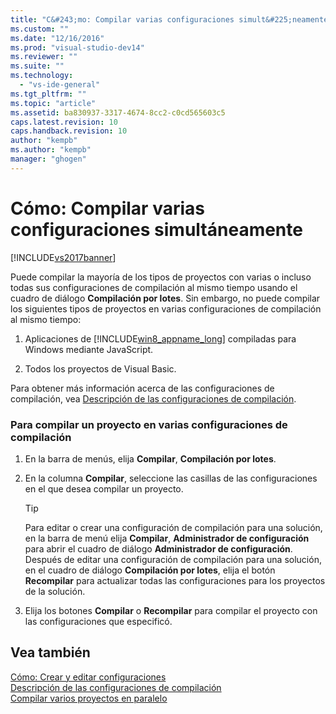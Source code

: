 ```yaml
---
title: "C&#243;mo: Compilar varias configuraciones simult&#225;neamente | Microsoft Docs"
ms.custom: ""
ms.date: "12/16/2016"
ms.prod: "visual-studio-dev14"
ms.reviewer: ""
ms.suite: ""
ms.technology: 
  - "vs-ide-general"
ms.tgt_pltfrm: ""
ms.topic: "article"
ms.assetid: ba830937-3317-4674-8cc2-c0cd565603c5
caps.latest.revision: 10
caps.handback.revision: 10
author: "kempb"
ms.author: "kempb"
manager: "ghogen"
---
```

# C&#243;mo: Compilar varias configuraciones simult&#225;neamente
[!INCLUDE[vs2017banner](../code-quality/includes/vs2017banner.md)]

Puede compilar la mayoría de los tipos de proyectos con varias o incluso todas sus configuraciones de compilación al mismo tiempo usando el cuadro de diálogo **Compilación por lotes**.   Sin embargo, no puede compilar los siguientes tipos de proyectos en varias configuraciones de compilación al mismo tiempo:  
  
1.  Aplicaciones de [!INCLUDE[win8_appname_long](../debugger/includes/win8_appname_long_md.md)] compiladas para Windows mediante JavaScript.  
  
2.  Todos los proyectos de Visual Basic.  
  
 Para obtener más información acerca de las configuraciones de compilación, vea [Descripción de las configuraciones de compilación](../ide/understanding-build-configurations.md).  
  
### Para compilar un proyecto en varias configuraciones de compilación  
  
1.  En la barra de menús, elija **Compilar**, **Compilación por lotes**.  
  
2.  En la columna **Compilar**, seleccione las casillas de las configuraciones en el que desea compilar un proyecto.  
  
    > [!TIP]
    >  Para editar o crear una configuración de compilación para una solución, en la barra de menú elija **Compilar**, **Administrador de configuración** para abrir el cuadro de diálogo **Administrador de configuración**.  Después de editar una configuración de compilación para una solución, en el cuadro de diálogo **Compilación por lotes**, elija el botón **Recompilar** para actualizar todas las configuraciones para los proyectos de la solución.  
  
3.  Elija los botones **Compilar** o **Recompilar** para compilar el proyecto con las configuraciones que especificó.  
  
## Vea también  
 [Cómo: Crear y editar configuraciones](../ide/how-to-create-and-edit-configurations.md)   
 [Descripción de las configuraciones de compilación](../ide/understanding-build-configurations.md)   
 [Compilar varios proyectos en paralelo](../msbuild/building-multiple-projects-in-parallel-with-msbuild.md)